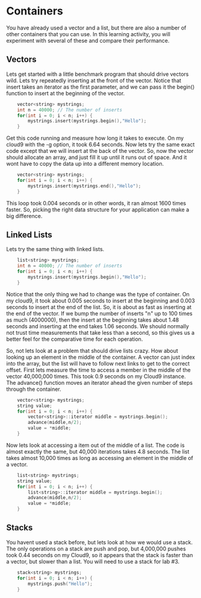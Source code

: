 # Containers
You have already used a vector and a list, but there are also a number of other containers that you can use.  In this learning activity, you will experiment with several of these and compare their performance.

## Vectors
Lets get started with a little benchmark program that should drive vectors wild.  Lets try repeatedly inserting at the front of the vector.  Notice that insert takes an iterator as the first parameter, and we can pass it the begin() function to insert at the beginning of the vector.  
```c++
    vector<string> mystrings;
    int n = 40000; // The number of inserts 
    for(int i = 0; i < n; i++) {
        mystrings.insert(mystrings.begin(),"Hello");
    }
```
Get this code running and measure how long it takes to execute.  On my cloud9 with the -g option, it took 6.64 seconds.  Now lets try the same exact code except that we will insert at the back of the vector.  So, now the vector should allocate an array, and just fill it up until it runs out of space.  And it wont have to copy the data up into a different memory location.
```c++
    vector<string> mystrings;
    for(int i = 0; i < n; i++) {
        mystrings.insert(mystrings.end(),"Hello");
    }
```
This loop took 0.004 seconds or in other words, it ran almost 1600 times faster.  So, picking the right data structure for your application can make a big difference.

## Linked Lists
Lets try the same thing with linked lists.
```c++
    list<string> mystrings;
    int n = 40000; // The number of inserts
    for(int i = 0; i < n; i++) {
        mystrings.insert(mystrings.begin(),"Hello");
    }
```
Notice that the only thing we had to change was the type of container.  On my cloud9, it took about 0.005 seconds to insert at the beginning and 0.003 seconds to insert at the end of the list.  So, it is about as fast as inserting at the end of the vector.  If we bump the number of inserts "n" up to 100 times as much (4000000), then the insert at the beginning takes about 1.48 seconds and inserting at the end takes 1.06 seconds.  We should normally not trust time measurements that take less than a second, so this gives us a better feel for the comparative time for each operation.

So, not lets look at a problem that should drive lists crazy.  How about looking up an element in the middle of the container.  A vector can just index into the array, but the list will have to follow next links to get to the correct offset.  First lets measure the time to access a member in the middle of the vector 40,000,000 times.  This took 0.9 seconds on my Cloud9 instance.  The advance() function moves an iterator ahead the given number of steps through the container.
```c++
    vector<string> mystrings;
    string value;
    for(int i = 0; i < n; i++) {
        vector<string>::iterator middle = mystrings.begin();
        advance(middle,n/2);
        value = *middle;
    } 
```
Now lets look at accessing a item out of the middle of a list.  The code is almost exactly the same, but 40,000 iterations takes 4.8 seconds.  The list takes almost 10,000 times as long as accessing an element in the middle of a vector.

```c++
    list<string> mystrings;
    string value;
    for(int i = 0; i < n; i++) {
        list<string>::iterator middle = mystrings.begin();
        advance(middle,n/2);
        value = *middle;
    }
```
## Stacks
You havent used a stack before, but lets look at how we would use a stack.  The only operations on a stack are push and pop, but 4,000,000 pushes took 0.44 seconds on my Cloud9, so it appears that the stack is faster than a vector, but slower than a list.  You will need to use a stack for lab #3.
```c++
    stack<string> mystrings;
    for(int i = 0; i < n; i++) {
        mystrings.push("Hello");
    }
```

